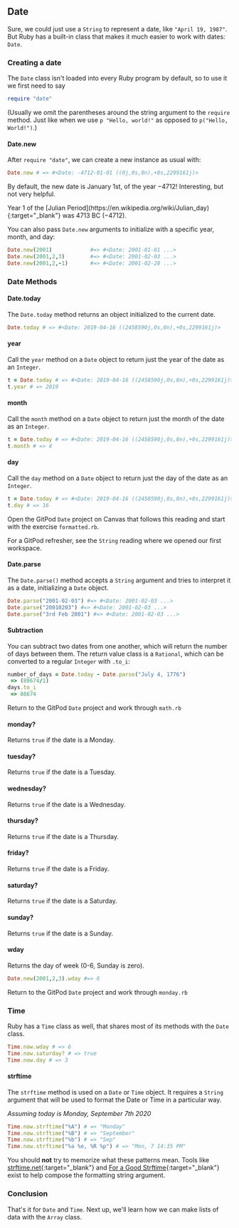 ## Date

Sure, we could just use a `String` to represent a date, like `"April 19, 1987"`. But Ruby has a built-in class that makes it much easier to work with dates: `Date`.

### Creating a date

The `Date` class isn't loaded into every Ruby program by default, so to use it we first need to say

```ruby
require "date"
```

(Usually we omit the parentheses around the string argument to the `require` method. Just like when we use `p "Hello, world!"` as opposed to `p("Hello, World!")`.)

#### Date.new

After `require "date"`, we can create a new instance as usual with:

```ruby
Date.new # => #<Date: -4712-01-01 ((0j,0s,0n),+0s,2299161j)>
```

By default, the new date is January 1st, of the year −4712! Interesting, but not very helpful.

<aside markdown="1">
Year 1 of the [Julian Period](https://en.wikipedia.org/wiki/Julian_day){:target="_blank"} was 4713 BC (−4712).
</aside>

You can also pass `Date.new` arguments to initialize with a specific year, month, and day:

```ruby
Date.new(2001)            #=> #<Date: 2001-01-01 ...>
Date.new(2001,2,3)        #=> #<Date: 2001-02-03 ...>
Date.new(2001,2,-1)       #=> #<Date: 2001-02-28 ...>
```

### Date Methods

#### Date.today 

The `Date.today` method returns an object initialized to the current date.

```ruby
Date.today # => #<Date: 2019-04-16 ((2458590j,0s,0n),+0s,2299161j)>
```

#### year 

Call the `year` method on a `Date` object to return just the year of the date as an `Integer`.

```ruby
t = Date.today # => #<Date: 2019-04-16 ((2458590j,0s,0n),+0s,2299161j)>
t.year # => 2019
```
#### month 

Call the `month` method on a `Date` object to return just the month of the date as an `Integer`.

```ruby
t = Date.today # => #<Date: 2019-04-16 ((2458590j,0s,0n),+0s,2299161j)>
t.month # => 4
```

#### day 

Call the `day` method on a `Date` object to return just the day of the date as an `Integer`.

```ruby
t = Date.today # => #<Date: 2019-04-16 ((2458590j,0s,0n),+0s,2299161j)>
t.day # => 16
```

<div class="proj" markdown="1">

  Open the GitPod `Date` project on Canvas that follows this reading and start with the exercise `formatted.rb`.

  For a GitPod refresher, see the `String` reading where we opened our first workspace.
</div>

#### Date.parse 

The `Date.parse()` method accepts a `String` argument and tries to interpret it as a date, initializing a `Date` object.

```ruby
Date.parse("2001-02-03") #=> #<Date: 2001-02-03 ...>
Date.parse("20010203") #=> #<Date: 2001-02-03 ...>
Date.parse("3rd Feb 2001") #=> #<Date: 2001-02-03 ...>
```

#### Subtraction 

You can subtract two dates from one another, which will return the number of days between them. The return value class is a `Rational`, which can be converted to a regular `Integer` with `.to_i`:

```ruby
number_of_days = Date.today - Date.parse("July 4, 1776")
 => (88674/1)
days.to_i
 => 88674
```

<div class="proj" markdown="1">
  
  Return to the GitPod `Date` project and work through `math.rb`
</div>

#### monday? 

Returns `true` if the date is a Monday.

#### tuesday? 

Returns `true` if the date is a Tuesday.

#### wednesday? 

Returns `true` if the date is a Wednesday.

#### thursday? 

Returns `true` if the date is a Thursday.

#### friday? 

Returns `true` if the date is a Friday.

#### saturday? 

Returns `true` if the date is a Saturday.

#### sunday? 

Returns `true` if the date is a Sunday.

#### wday 

Returns the day of week (0-6, Sunday is zero).

```ruby
Date.new(2001,2,3).wday #=> 6
```

<div class="proj" markdown="1">
  
  Return to the GitPod `Date` project and work through `monday.rb`
</div>

### Time

Ruby has a `Time` class as well, that shares most of its methods with the `Date` class.

```ruby
Time.now.wday # => 6
Time.now.saturday? # => true
Time.now.day # => 3
```

#### strftime 

The `strftime` method is used on a `Date` or `Time` object. It requires a `String` argument that will be used to format the Date or Time in a particular way.


_Assuming today is Monday, September 7th 2020_

```ruby
Time.now.strftime("%A") # => "Monday"
Time.now.strftime("%B") # => "September"
Time.now.strftime("%b") # => "Sep"
Time.now.strftime("%a %e, %R %p") # => "Mon, 7 14:35 PM"
```

You should **not** try to memorize what these patterns mean. Tools like [strftime.net](http://www.strftime.net){:target="_blank"} and [For a Good Strftime](https://www.foragoodstrftime.com/){:target="_blank"} exist to help compose the formatting string argument.

###  Conclusion

That's it for `Date` and `Time`. Next up, we'll learn how we can make lists of data with the `Array` class.